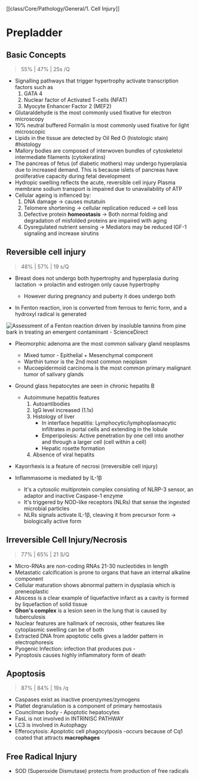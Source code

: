 [[class/Core/Pathology/General/1. Cell Injury]]

# Prepladder
## Basic Concepts
> 55% | 47% | 25s /Q
- Signalling pathways that trigger hypertrophy activate transcription factors such as
	1. GATA 4
	2. Nuclear factor of Activated T-cells (NFAT)
	3. Myocyte Enhancer Factor 2 (MEF2)
- Glutaraldehyde is the most commonly used fixative for electron microscopy
- 10% neutral buffered Formalin is most commonly used fixative for light microscopic
- Lipids in the tissue are detected by Oil Red O (histologic stain) #histology
- Mallory bodies are composed of interwoven bundles of cytoskeletol intermediate filaments (cytokeratins)
- The pancreas of fetus (of diabetic mothers) may undergo hyperplasia due to increased demand.
			This is because islets of pancreas have proliferative capacity during fetal development
- Hydropic swelling reflects the acute, reversible cell injury
Plasma membrane sodium transport is impaired due to unavailability of ATP
- Cellular ageing is inflenced by:
	1.  DNA damage -> causes mutatuin
	2.  Telomere shortening -> cellular replication reduced -> cell loss
	3.  Defective protein **homeostasis** -> Both normal folding and degradation of misfolded proteins are impaired with aging
	4.  Dysregulated nutrient sensing -> Mediators may be reduced IGF-1 signaling and increase sirutins

## Reversible cell injury
>48% | 57% | 19 s/Q
- Breast does not undergo both hypertrophy and hyperplasia during lactation -> prolactin and estrogen only cause hypertrophy
	- However during pregnancy and puberty it does undergo both

- In Fenton reaction, iron is converted from ferrous to ferric form, and a hydroxyl radical is generated


![Assessment of a Fenton reaction driven by insoluble tannins from pine bark  in treating an emergent contaminant - ScienceDirect](https://ars.els-cdn.com/content/image/1-s2.0-S0304389419309367-gr1.jpg)

- Pleomorphic adenoma are the most common salivary gland neoplasms
	- Mixed tumor - Epithelial + Mesenchymal component
	- Warthin tumor is the 2nd most common neoplasm
	- Mucoepidermoid carcinoma is the most common primary malignant tumor of salivary glands
- Ground glass hepatocytes are seen in chronic hepatits B
	- Autoimmune hepatitis features
		1. Autoantibodies
		2. IgG level increased (1.1x)
		3. Histology of liver
		 	- In interface hepatitis: Lymphocytic/lymphoplasmacytic infiltrates in portal cells and extending in the lobule
		 	- Emperipolesis: Active penetration by one cell into another and through a larger cell (cell within a cell)
			 - Hepatic rosette formation
		4. Absence of viral hepatits


- Kayorrhexis is a feature of necrosi (irreversible cell injury)
- Inflammasome is mediated by IL-1β
	- It's a cytosolic multiprotein complex consisting of NLRP-3 sensor, an adaptor and inactive Caspase-1 enzyme	
	- It's triggered by NOD-like receptors (NLRs) that sense the ingested microbial particles
	- NLRs signals activate IL-1β, cleaving it from precursor form -> biologically active form

## Irreversible Cell Injury/Necrosis
> 77% | 65% | 21 S/Q
- Micro-RNAs are non-coding RNAs 21-30 nucleotides in length
- Metastatic calcification is prone to organs that have an internal alkaline component
- Cellular maturation shows abnormal pattern in dysplasia which is preneoplastic
- Abscess is a clear example of liquefactive infarct as a cavity is formed by liquefaction of solid tissue
- **Ghon's complex** is a lesion seen in the lung that is caused by tuberculosis
- Nuclear features are hallmark of necrosis, other features like cytoplasmic swelling can be of both
- Extracted DNA from apoptotic cells gives a ladder pattern in electrophoresis
- Pyogenic Infection: infection that produces pus - 
- Pyroptosis causes highly inflammatory form of death

## Apoptosis
> 87% | 84% | 19s /q
- Caspases exist as inactive proenzymes/zymogens
- Platlet degranulation is a component of primary hemostasis
- Councilman body - Apoptotic hepatocytes
- FasL is not involved in INTRINISC PATHWAY
- LC3 is involved in Autophagy
- Efferocytosis: Apoptotic cell phagocytposis -occurs because of Cq1 coated that attracts **macrophages**

## Free Radical Injury
- SOD (Superoxide Dismutase) protects from production of free radicals
